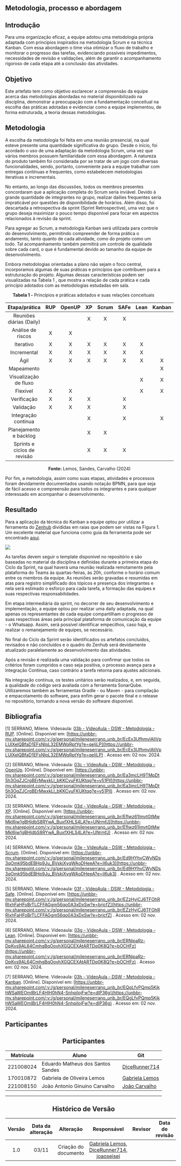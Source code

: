 ## Metodologia, processo e abordagem

## Introdução

Para uma organização eficaz, a equipe adotou uma metodologia própria adaptada com princípios inspirados na metodologia Scrum e na técnica Kanban. Com essa abordagem o time visa otimizar o fluxo de trabalho e monitorar o progresso das tarefas, evidenciando possíveis impedimentos, necessidades de revisão e validações, além de garantir o acompanhamento rigoroso de cada etapa até a conclusão das atividades.

## Objetivo

Este artefato tem como objetivo esclarecer a compreensão da equipe acerca das metodologias abordadas no material disponibilizado na disciplina, demonstrar a preocupação com a fundamentação conceitual na escolha das práticas adotadas e evidenciar como a equipe implementou, de forma estruturada, a teoria dessas metodologias.

## Metodologia

A escolha da metodologia foi feita em uma reunião presencial, na qual esteve presente uma quantidade significativa do grupo. Desde o início, foi acordado o uso de uma adaptação da metodologia Scrum, uma vez que vários membros possuem familiaridade com essa abordagem. A natureza do produto também foi considerada por se tratar de um jogo com diversas funcionalidades, sendo, portanto, conveniente para a equipe trabalhar com entregas contínuas e frequentes, como estabelecem metodologias iterativas e incrementais.

No entanto, ao longo das discussões, todos os membros presentes concordaram que a aplicação completa do Scrum seria inviável. Devido à grande quantidade de integrantes no grupo, realizar dailies frequentes seria impraticável por questões de disponibilidade de horários. Além disso, foi descartada a retrospectiva da sprint (Sprint Retrospective), uma vez que o grupo deseja maximizar o pouco tempo disponível para focar em aspectos relacionados à revisão da sprint.

Para agregar ao Scrum, a metodologia Kanban será utilizada para controle do desenvolvimento, permitindo compreender de forma prática o andamento, tanto quanto de cada atividade, como do projeto como um todo. Tal acompanhamento também permitirá um controle de qualidade sobre cada card, o que é fundamental devido ao tamanho da equipe de desenvolvimento.

Embora metodologias orientadas a plano não sejam o foco central, incorporamos algumas de suas práticas e princípios que contribuem para a estruturação do projeto. Algumas dessas características podem ser visualizadas na Tabela 1 , que mostra a relação de cada prática e cada princípio adotados com as metodologias estudadas em sala.

<center>
<b>Tabela 1 -</b> Princípios e práticas adotados e suas relações conceituais

<div style="margin: 0 auto; width: fit-content;">

|        Etapa/prática        | RUP | OpenUP | XP  | Scrum | SAFe | Lean | Kanban |
| :-------------------------: | :-: | :----: | :-: | :---: | :--: | :--: | :----: |
|  Reuniões diárias (Daily)   |     |        |  X  |   X   |  X   |      |        |
|      Análise de riscos      |  X  |   X    |     |       |      |      |        |
|          Iterativo          |  X  |   X    |  X  |   X   |  X   |  X   |        |
|         Incremental         |  X  |   X    |  X  |   X   |  X   |  X   |        |
|            Ágil             |  X  |   X    |  X  |   X   |  X   |  X   |   X    |
|         Mapeamento          |     |        |     |       |      |      |   X    |
|    Visualização de fluxo    |     |        |     |       |      |  X   |   X    |
|          Flexível           |  X  |   X    |     |       |      |  X   |   X    |
|         Verificação         |  X  |   X    |  X  |       |  X   |      |        |
|          Validação          |  X  |   X    |  X  |       |  X   |      |        |
|     Integração contínua     |     |        |  X  |       |  X   |      |   X    |
|   Planejamento e backlog    |     |        |  X  |   X   |      |      |        |
| Sprints e ciclos de revisão |     |        |  X  |   X   |  X   |      |        |

<b>Fonte:</b> Lemos, Sandes, Carvalho (2024)

</center>

Por fim, a metodologia, assim como suas etapas, atividades e processos foram devidamente documentados usando notação BPMN, para que seja de fácil acesso e compreensão para todos os integrantes e para qualquer interessado em acompanhar o desenvolvimento.

## Resultado

Para a aplicação da técnica do Kanban a equipe optou por utilizar a ferramenta do [Zenhub](https://www.zenhub.com/) divididas em raias que podem ser vistas na Figura 1. Um excelente material que funciona como guia da ferramenta pode ser encontrado [aqui](https://www.youtube.com/watch?v=FJBtFjZ55eY&list=PLFIGvQyXSp3CGS8X300Aj-hUZ-VLIhHbk).

![](https://lh7-rt.googleusercontent.com/docsz/AD_4nXcVbTa6gBAWtL1vB_kfXoX3-L1Zvt0-Mg1TaFqXCSnxUscsUYm1C2sKW7j0SNnGyCzSEQfy7gOFIEcatBqN6MzOb_liIENe1aDqTbc1DCoKuOYxmVArzcwgCiIngIfxCieYld_00FbXgAoXIWkVaFCk5mdd?key=q6nVftqzVGw03OEQ1XfhaWVW)

As tarefas devem seguir o template disponível no repositório e são baseadas no material da disciplina e definidas durante a primeira etapa do Ciclo da Sprint, na qual haverá uma reunião realizada remotamente pela plataforma do Teams às quartas-feiras, às 20h, conforme o horário comum entre os membros da equipe. As reuniões serão gravadas e resumidas em atas para registro simplificado dos tópicos e presença dos integrantes e nela será estimado o esforço para cada tarefa, a formação das equipes e suas respectivas responsabilidades.

Em etapa intermediária da sprint, no decorrer de seu desenvolvimento e implementação, a equipe optou por realizar uma daily adaptada, na qual apenas os representantes de cada equipe compartilham o progresso de suas respectivas áreas pela principal plataforma de comunicação da equipe - o Whatsapp. Assim, será possível identificar empecilhos, caso haja, e realizar o remanejamento de equipes, se necessário.

No final do Ciclo da Sprint serão identificados os artefatos concluídos, revisados e não concluídos e o quadro do Zenhub será devidamente atualizado paralelamente ao desenvolvimento das atividades.

Após a revisão é realizada uma validação para confirmar que todos os critérios foram cumpridos e caso seja positiva, o processo avança para a Integração Contínua, caso contrário a tarefa retorna para ajustes adicionais.

Na integração contínua, os testes unitários serão realizados, e, em seguida, a qualidade do código será avaliada com a ferramenta SonarQube. Utilizaremos também as ferramentas Gradle - ou Maven - para compilação e empacotamento do software, para enfim gerar o pacote final e o release no repositório, tornando a nova versão do software disponível.

## Bibliografia

[1] SERRANO, Milene. Videoaula: [03b - VídeoAula - DSW - Metodologia - RUP](https://unbbr-my.sharepoint.com/:v:/g/personal/mileneserrano_unb_br/EcEx3UfhmvlAliVpLUlXelQBfaD1EFsNIpL32EMWqRptYg?e=qeIjLP). [Online]. Disponível em: [https://unbbr-my.sharepoint.com/:v:/g/personal/mileneserrano_unb_br/EcEx3UfhmvlAliVpLUlXelQBfaD1EFsNIpL32EMWqRptYg?e=qeIjLP](https://unbbr-my.sharepoint.com/:v:/g/personal/mileneserrano_unb_br/EcEx3UfhmvlAliVpLUlXelQBfaD1EFsNIpL32EMWqRptYg?e=qeIjLP) . Acesso em: 02 nov. 2024.

[2] SERRANO, Milene. Videoaula: [03c - VídeoAula - DSW - Metodologia - OpenUp](https://unbbr-my.sharepoint.com/:v:/g/personal/mileneserrano_unb_br/Ea3mcLH9TMpDt5h3OqZJCrgBErMwxkLl_bKKCvuFKUKtqg?e=v51Pll). [Online]. Disponível em: [https://unbbr-my.sharepoint.com/:v:/g/personal/mileneserrano_unb_br/Ea3mcLH9TMpDt5h3OqZJCrgBErMwxkLl_bKKCvuFKUKtqg?e=v51Pll](https://unbbr-my.sharepoint.com/:v:/g/personal/mileneserrano_unb_br/Ea3mcLH9TMpDt5h3OqZJCrgBErMwxkLl_bKKCvuFKUKtqg?e=v51Pll) . Acesso em: 02 nov. 2024.

[3] SERRANO, Milene. Videoaula: [03d - VídeoAula - DSW - Metodologia - XP](https://unbbr-my.sharepoint.com/:v:/g/personal/mileneserrano_unb_br/Eflwz61lmvtGtMwMkl6jw1gBHIdbS8RYwA_BuxfXHLS4LA?e=UNrmfJ). [Online]. Disponível em: [https://unbbr-my.sharepoint.com/:v:/g/personal/mileneserrano_unb_br/Eflwz61lmvtGtMwMkl6jw1gBHIdbS8RYwA_BuxfXHLS4LA?e=UNrmfJ](https://unbbr-my.sharepoint.com/:v:/g/personal/mileneserrano_unb_br/Eflwz61lmvtGtMwMkl6jw1gBHIdbS8RYwA_BuxfXHLS4LA?e=UNrmfJ) . Acesso em: 02 nov. 2024.

[4] SERRANO, Milene. Videoaula: [03e - VídeoAula - DSW - Metodologia - Scrum](https://unbbr-my.sharepoint.com/:v:/g/personal/mileneserrano_unb_br/Ed9HYhvCWyNDs3qOmk95bdEBHp9Ju_BVskiXygWAoDHeeA?e=il6uk3). [Online]. Disponível em: [https://unbbr-my.sharepoint.com/:v:/g/personal/mileneserrano_unb_br/Ed9HYhvCWyNDs3qOmk95bdEBHp9Ju_BVskiXygWAoDHeeA?e=il6uk3](https://unbbr-my.sharepoint.com/:v:/g/personal/mileneserrano_unb_br/Ed9HYhvCWyNDs3qOmk95bdEBHp9Ju_BVskiXygWAoDHeeA?e=il6uk3) . Acesso em: 02 nov. 2024.

[5] SERRANO, Milene. Videoaula: [03f - VídeoAula - DSW - Metodologia - Safe](https://unbbr-my.sharepoint.com/:v:/g/personal/mileneserrano_unb_br/EZzHyjCJ6TFOhRRIxhFaHFoBrTLCFFAGgm56qo0A3xDxSw?e=brjcfZ). [Online]. Disponível em: [https://unbbr-my.sharepoint.com/:v:/g/personal/mileneserrano_unb_br/EZzHyjCJ6TFOhRRIxhFaHFoBrTLCFFAGgm56qo0A3xDxSw?e=brjcfZ](https://unbbr-my.sharepoint.com/:v:/g/personal/mileneserrano_unb_br/EZzHyjCJ6TFOhRRIxhFaHFoBrTLCFFAGgm56qo0A3xDxSw?e=brjcfZ) . Acesso em: 02 nov. 2024.

[6] SERRANO, Milene. Videoaula: [03g - VídeoAula - DSW - Metodologia - Lean](https://unbbr-my.sharepoint.com/:v:/g/personal/mileneserrano_unb_br/ERNipaRz-DpKvs9AL64CmhgBqOovhXGQCEXAtARTDq0K8Q?e=bOCHFz). [Online]. Disponível em: [https://unbbr-my.sharepoint.com/:v:/g/personal/mileneserrano_unb_br/ERNipaRz-DpKvs9AL64CmhgBqOovhXGQCEXAtARTDq0K8Q?e=bOCHFz](https://unbbr-my.sharepoint.com/:v:/g/personal/mileneserrano_unb_br/ERNipaRz-DpKvs9AL64CmhgBqOovhXGQCEXAtARTDq0K8Q?e=bOCHFz) . Acesso em: 02 nov. 2024.

[7] SERRANO, Milene. Videoaula: [03h - VídeoAula - DSW - Metodologia - Kanban](https://unbbr-my.sharepoint.com/:v:/g/personal/mileneserrano_unb_br/EQgLfvPQmp5KjkhWSaWEOmIBrLF4HlH0hN4-SnhpilojFw?e=dIP36g). [Online]. Disponível em: [https://unbbr-my.sharepoint.com/:v:/g/personal/mileneserrano_unb_br/EQgLfvPQmp5KjkhWSaWEOmIBrLF4HlH0hN4-SnhpilojFw?e=dIP36g](https://unbbr-my.sharepoint.com/:v:/g/personal/mileneserrano_unb_br/EQgLfvPQmp5KjkhWSaWEOmIBrLF4HlH0hN4-SnhpilojFw?e=dIP36g) . Acesso em: 02 nov. 2024.

## Participantes

<center>

## Participantes

</center>

<div style="margin: 0 auto; width: fit-content;">

| Matrícula | Aluno                             | Git                                               |
| --------- | --------------------------------- | ------------------------------------------------- |
| 221008024 | Eduardo Matheus dos Santos Sandes | [DiceRunner714](https://github.com/DiceRunner714) |
| 170010872 | Gabriela de Oliveira Lemos        | [Gabriela Lemos](https://github.com/heylisten64)     |
| 221008150 | João Antonio Ginuino Carvalho     | [João Carvalho](https://github.com/joaoseisei)       |

</div>

---

<center>

## Histórico de Versão

</center>

<div style="margin: 0 auto; width: fit-content;">

| Versão | Data da alteração |      Alteração       |                                                                   Responsável                                                                    | Revisor | Data de revisão |
| :----: | :---------------: | :------------------: | :----------------------------------------------------------------------------------------------------------------------------------------------: | :-----: | :-------------: |
|  1.0   |       03/11       | Criação do documento | [Gabriela Lemos](https://github.com/heylisten64), [DiceRunner714](https://github.com/DiceRunner714), [joaoseisei](https://github.com/joaoseisei) |         |                 |
